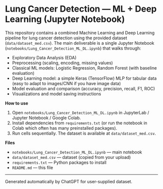 # Lung Cancer Detection — ML + Deep Learning (Jupyter Notebook)

This repository contains a combined Machine Learning and Deep Learning pipeline for lung cancer detection using the provided dataset (`data/dataset_med.csv`). The main deliverable is a single Jupyter Notebook (`notebooks/Lung_Cancer_Detection_ML_DL.ipynb`) that walks through:

- Exploratory Data Analysis (EDA)
- Preprocessing (scaling, encoding, missing values)
- Classical ML models: Logistic Regression, Random Forest (with baseline evaluation)
- Deep Learning model: a simple Keras (TensorFlow) MLP for tabular data (easy to adapt to images/CNN if you have image data)
- Model evaluation and comparison (accuracy, precision, recall, F1, ROC)
- Visualizations and model saving instructions

**How to use**
1. Open `notebooks/Lung_Cancer_Detection_ML_DL.ipynb` in JupyterLab / Jupyter Notebook / Google Colab.
2. Install dependencies from `requirements.txt` (or run the notebook in Colab which often has many preinstalled packages).
3. Run cells sequentially. The dataset is available at `data/dataset_med.csv`.

**Files**
- `notebooks/Lung_Cancer_Detection_ML_DL.ipynb` — main notebook
- `data/dataset_med.csv` — dataset (copied from your upload)
- `requirements.txt` — Python packages to install
- `README.md` — this file

---
Generated automatically by ChatGPT for user-supplied dataset.

